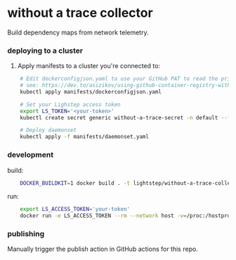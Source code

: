 # without a trace collector

Build dependency maps from network telemetry.

### deploying to a cluster

1. Apply manifests to a cluster you're connected to:

```sh
    # Edit dockerconfigjson.yaml to use your GitHub PAT to read the private image repo
    # see: https://dev.to/asizikov/using-github-container-registry-with-kubernetes-38fb
    kubectl apply manifests/dockerconfigjson.yaml

    # Set your Lighstep access token
    export LS_TOKEN='<your-token>'
    kubectl create secret generic without-a-trace-secret -n default --from-literal="LS_TOKEN=$LS_TOKEN"

    # Deploy daemonset
    kubectl apply -f manifests/daemonset.yaml
```

### development

build:
```sh
    DOCKER_BUILDKIT=1 docker build . -t lightstep/without-a-trace-collector:latest
```

run:
```sh
    export LS_ACCESS_TOKEN='your-token'
    docker run -e LS_ACCESS_TOKEN --rm --network host -v=/proc:/hostproc:ro  lightstep/without-a-trace-collector:latest
```

### publishing

Manually trigger the publish action in GitHub actions for this repo.